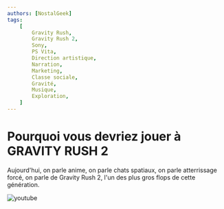 ```yaml
---
authors: [NostalGeek]
tags:
    [
        Gravity Rush,
        Gravity Rush 2,
        Sony,
        PS Vita,
        Direction artistique,
        Narration,
        Marketing,
        Classe sociale,
        Gravité,
        Musique,
        Exploration,
    ]
---
```


# Pourquoi vous devriez jouer à GRAVITY RUSH 2

Aujourd'hui, on parle anime, on parle chats spatiaux, on parle atterrissage forcé, on parle de Gravity Rush 2, l'un des plus gros flops de cette génération.

![youtube](https://www.youtube.com/watch?v=WIuB9WaI1bA)
